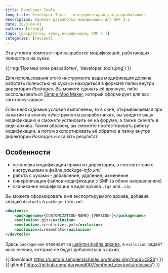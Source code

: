 ```yaml
---
title: Developer Tools
long_title: Developer Tools - инструментарий для разработчиков
description: Удобная разработка модификаций для SMF 2.1
date: 2023-04-01
authors: [sleepy]
tags: [разработка, хуки, модификации, SMF 2.1]
categories: [reviews]
---
```


Эта утилита помогает при разработке модификаций, работающих полностью на хуках.

<!-- more -->

{{ img('Пример окна разработки', 'developer_tools.png') }}

Для использования этого инструмента ваша модификация должна работать полностью на хуках и находиться в формате папки внутри директории *Packages*. Вы можете сделать её вручную, либо воспользоваться [Simple Mod Maker](/mods/simple-mod-maker), который сформирует для вас заготовку-каркас.

Если необходимые условия выполнены, то в окне, открывающемся при нажатии на кнопку «Инструменты разработчика», вы увидите вашу модификацию и сможете установить её на форуме, а также скачать в виде архива. Таким образом, вы сможете протестировать работу модификации, а потом экспортировать её обратно в папку внутри директории *Packages* и скачать результат.

## Особенности

* установка модификации прямо из директории, в соответствии с инструкциями в файле *package-info.xml*
* работа с хуками - добавление,  удаление, изменение
* синхронизация файлов модификации с SMF (в обоих направлениях)
* скачивание модификации в виде архива `.tgz` или `.zip`

Вы можете сформировать имя экспортируемого архива, добавив секцию `devtools` в `package-info.xml`:

```xml
<devtools>
    <packagename>{CUSTOMIZATION-NAME}_{VERSION-}</packagename>
    <exclusion>.git</exclusion>
    <exclusion>.scrutinizer.yml</exclusion>
    <exclusion>screenshots</exclusion>
</devtools>
```

Здесь `packagename` отвечает за [шаблон файла архива](https://github.com/jdarwood007/smfmod_devtools/wiki/File), а `exclusion` задаёт исключения, которые не будут добавляться в архив.

{{ download('https://custom.simplemachines.org/index.php?mod=4358') }}
{{ github('https://github.com/jdarwood007/smfmod_devtools/releases') }}
